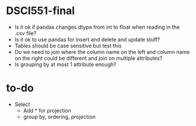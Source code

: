 # DSCI551-final

-	Is it ok if pandas changes dtype from int to float when reading in the .csv file?
-	Is it ok to use pandas for insert and delete and update stuff?
-	Tables should be case sensitive but test this 
- Do we need to join where the column name on the left and column name on the right could be different and join on multiple attributes?
- Is grouping by at most 1 attribute enough?

# to-do
- Select
    - Add * for projection
    - group by, ordering, projection
